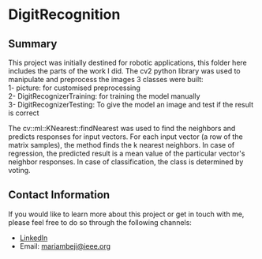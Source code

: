 # DigitRecognition

## Summary 
This project was initially destined for robotic applications, this folder here includes the parts of the work I did.
The cv2 python library was used to manipulate and preprocess the images
3 classes were built:  
1- picture: for customised preprocessing  
2- DigitRecognizerTraining: for training the model manually  
3- DigitRecognizerTesting: To give the model an image and test if the result is correct  

The cv::ml::KNearest::findNearest was used to find the neighbors and predicts responses for input vectors.
For each input vector (a row of the matrix samples), the method finds the k nearest neighbors. In case of regression, the predicted result is a mean value of the particular vector's neighbor responses. In case of classification, the class is determined by voting.


## Contact Information
If you would like to learn more about this project or get in touch with me, please feel free to do so through the following channels:
- [LinkedIn](https://www.linkedin.com/in/mariam-beji-90ab28178/)
- Email: mariambeji@ieee.org


